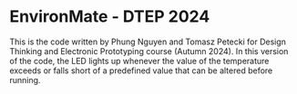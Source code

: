 # EnvironMate - DTEP 2024
This is the code written by Phung Nguyen and Tomasz Petecki for Design Thinking and Electronic Prototyping course (Autumn 2024). 
In this version of the code, the LED lights up whenever the value of the temperature exceeds or falls short of a predefined value that can be altered before running.
